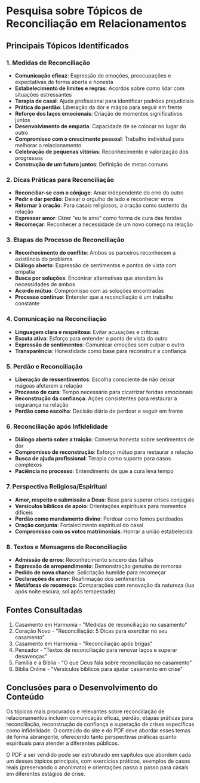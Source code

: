 # Pesquisa sobre Tópicos de Reconciliação em Relacionamentos

## Principais Tópicos Identificados

### 1. Medidas de Reconciliação
- **Comunicação eficaz**: Expressão de emoções, preocupações e expectativas de forma aberta e honesta
- **Estabelecimento de limites e regras**: Acordos sobre como lidar com situações estressantes
- **Terapia de casal**: Ajuda profissional para identificar padrões prejudiciais
- **Prática do perdão**: Liberação da dor e mágoa para seguir em frente
- **Reforço dos laços emocionais**: Criação de momentos significativos juntos
- **Desenvolvimento de empatia**: Capacidade de se colocar no lugar do outro
- **Compromisso com o crescimento pessoal**: Trabalho individual para melhorar o relacionamento
- **Celebração de pequenas vitórias**: Reconhecimento e valorização dos progressos
- **Construção de um futuro juntos**: Definição de metas comuns

### 2. Dicas Práticas para Reconciliação
- **Reconciliar-se com o cônjuge**: Amar independente do erro do outro
- **Pedir e dar perdão**: Deixar o orgulho de lado e reconhecer erros
- **Retornar à oração**: Para casais religiosos, a oração como sustento da relação
- **Expressar amor**: Dizer "eu te amo" como forma de cura das feridas
- **Recomeçar**: Reconhecer a necessidade de um novo começo na relação

### 3. Etapas do Processo de Reconciliação
- **Reconhecimento do conflito**: Ambos os parceiros reconhecem a existência do problema
- **Diálogo aberto**: Expressão de sentimentos e pontos de vista com empatia
- **Busca por soluções**: Encontrar alternativas que atendam às necessidades de ambos
- **Acordo mútuo**: Compromisso com as soluções encontradas
- **Processo contínuo**: Entender que a reconciliação é um trabalho constante

### 4. Comunicação na Reconciliação
- **Linguagem clara e respeitosa**: Evitar acusações e críticas
- **Escuta ativa**: Esforço para entender o ponto de vista do outro
- **Expressão de sentimentos**: Comunicar emoções sem culpar o outro
- **Transparência**: Honestidade como base para reconstruir a confiança

### 5. Perdão e Reconciliação
- **Liberação de ressentimentos**: Escolha consciente de não deixar mágoas afetarem a relação
- **Processo de cura**: Tempo necessário para cicatrizar feridas emocionais
- **Reconstrução da confiança**: Ações consistentes para restaurar a segurança na relação
- **Perdão como escolha**: Decisão diária de perdoar e seguir em frente

### 6. Reconciliação após Infidelidade
- **Diálogo aberto sobre a traição**: Conversa honesta sobre sentimentos de dor
- **Compromisso de reconstrução**: Esforço mútuo para restaurar a relação
- **Busca de ajuda profissional**: Terapia como suporte para casos complexos
- **Paciência no processo**: Entendimento de que a cura leva tempo

### 7. Perspectiva Religiosa/Espiritual
- **Amor, respeito e submissão a Deus**: Base para superar crises conjugais
- **Versículos bíblicos de apoio**: Orientações espirituais para momentos difíceis
- **Perdão como mandamento divino**: Perdoar como fomos perdoados
- **Oração conjunta**: Fortalecimento espiritual do casal
- **Compromisso com os votos matrimoniais**: Honrar a união estabelecida

### 8. Textos e Mensagens de Reconciliação
- **Admissão de erros**: Reconhecimento sincero das falhas
- **Expressão de arrependimento**: Demonstração genuína de remorso
- **Pedido de nova chance**: Solicitação humilde para recomeçar
- **Declarações de amor**: Reafirmação dos sentimentos
- **Metáforas de recomeço**: Comparações com renovação da natureza (lua após noite escura, sol após tempestade)

## Fontes Consultadas
1. Casamento em Harmonia - "Medidas de reconciliação no casamento"
2. Coração Novo - "Reconciliação: 5 Dicas para exercitar no seu casamento"
3. Casamento em Harmonia - "Reconciliação após brigas"
4. Pensador - "Textos de reconciliação para renovar laços e superar desavenças"
5. Família e a Bíblia - "O que Deus fala sobre reconciliação no casamento"
6. Bíblia Online - "Versículos bíblicos para ajudar casamento em crise"

## Conclusões para o Desenvolvimento do Conteúdo
Os tópicos mais procurados e relevantes sobre reconciliação de relacionamentos incluem comunicação eficaz, perdão, etapas práticas para reconciliação, reconstrução da confiança e superação de crises específicas como infidelidade. O conteúdo do site e do PDF deve abordar esses temas de forma abrangente, oferecendo tanto perspectivas práticas quanto espirituais para atender a diferentes públicos.

O PDF a ser vendido pode ser estruturado em capítulos que abordem cada um desses tópicos principais, com exercícios práticos, exemplos de casos reais (preservando o anonimato) e orientações passo a passo para casais em diferentes estágios de crise.
